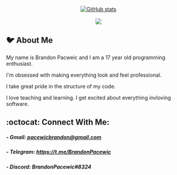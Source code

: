 <!-- [![Brandon's GitHub stats](https://github-readme-stats.vercel.app/api?username=BrandonPacewic&hide=contribs,issues&count_private=true&theme=github_dark&show_icons=true
)](https://github.com/anuraghazra/github-readme-stats)

[![Top Langs](
    https://github-readme-stats.vercel.app/api/top-langs/?username=BrandonPacewic&layout=compact&theme=github_dark)](https://github.com/anuraghazra/github-readme-stats
) -->

<div align="center">
    <a href="https://github.com/anuraghazra/github-readme-stats">
        <img align="center" src="https://github-readme-stats.vercel.app/api?username=BrandonPacewic&hide=contribs,issues&count_private=true&theme=github_dark&show_icons=true" alt="GitHub stats" />
    </a>
    <br>
    <br>
    <a href="https://github.com/anuraghazra/github-readme-stats">
        <img align="center" src="https://github-readme-stats.vercel.app/api/top-langs/?username=BrandonPacewic&layout=compact&theme=github_dark">
    </a>
</div>

## 🐦 About Me

My name is Brandon Pacweic and I am a 17 year old programming enthusiast. 

I'm obsessed with making everything look and feel professional.

I take great pride in the structure of my code.

I love teaching and learning. 
I get excited about everything invloving software.

## :octocat: Connect With Me:

##### - Gmail: pacewicbrandon@gmail.com

##### - Telegram: https://t.me/BrandonPacewic

##### - Discord: BrandonPacewic#8324 


<!-- <a href="https://github.com/anuraghazra/github-readme-stats">
  <img align="center" src="https://github-readme-stats.vercel.app/api/pin/?username=anuraghazra&repo=github-readme-stats" />
</a>
<a href="https://github.com/anuraghazra/convoychat">
  <img align="center" src="https://github-readme-stats.vercel.app/api/pin/?username=anuraghazra&repo=convoychat" />
</a> -->